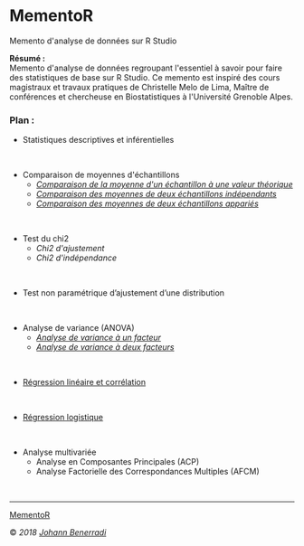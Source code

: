 # MementoR

Memento d'analyse de données sur R Studio  


**Résumé :**  
Memento d'analyse de données regroupant l'essentiel à savoir pour faire des statistiques de base sur R Studio. Ce memento est inspiré des cours magistraux et travaux pratiques de Christelle Melo de Lima, Maître de conférences et chercheuse en Biostatistiques à l'Université Grenoble Alpes.  


### Plan :

- Statistiques descriptives et inférentielles  

&nbsp;

- Comparaison de moyennes d'échantillons  
  - [*Comparaison de la moyenne d'un échantillon à une valeur théorique*](https://github.com/HanBnrd/MementoR/blob/master/MoyenneTheorique.md)  
  - [*Comparaison des moyennes de deux échantillons indépendants*](https://github.com/HanBnrd/MementoR/blob/master/MoyenneIndependants.md)  
  - [*Comparaison des moyennes de deux échantillons appariés*](https://github.com/HanBnrd/MementoR/blob/master/MoyenneApparies.md)  

&nbsp;

- Test du chi2  
  - *Chi2 d'ajustement*  
  - *Chi2 d'indépendance*  
  
&nbsp;

- Test non paramétrique d’ajustement d’une distribution  

&nbsp;

- Analyse de variance (ANOVA)
  - [*Analyse de variance à un facteur*](https://github.com/HanBnrd/MementoR/blob/master/ANOVA1.md)  
  - [*Analyse de variance à deux facteurs*](https://github.com/HanBnrd/MementoR/blob/master/ANOVA2.md)  

&nbsp;

- [Régression linéaire et corrélation](https://github.com/HanBnrd/MementoR/blob/master/RegressionLineaire.md)  

&nbsp;

- [Régression logistique](https://github.com/HanBnrd/MementoR/blob/master/RegressionLogistique.md)  

&nbsp;

- Analyse multivariée  
  - Analyse en Composantes Principales (ACP)  
  - Analyse Factorielle des Correspondances Multiples (AFCM)  

&nbsp;


---  
[MementoR](https://github.com/HanBnrd/MementoR)

&copy; *2018* [*Johann Benerradi*](https://github.com/HanBnrd)
